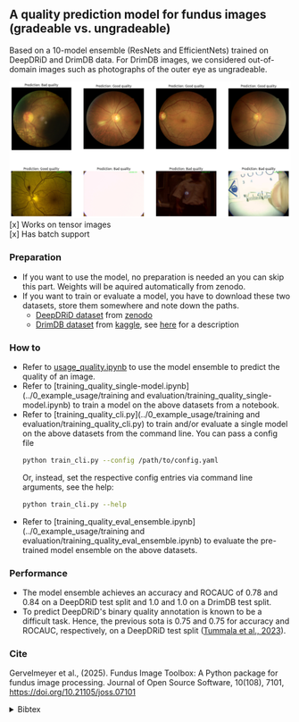 ## A quality prediction model for fundus images (gradeable vs. ungradeable)
Based on a 10-model ensemble (ResNets and EfficientNets) trained on DeepDRiD and DrimDB data. For DrimDB images, we considered out-of-domain images such as photographs of the outer eye as ungradeable.

<img src="../fundus_image_toolbox/quality_prediction/ex.png" alt="Example image" width="800"/>

<br>
[x] Works on tensor images <br>
[x] Has batch support

### Preparation
- If you want to use the model, no preparation is needed an you can skip this part. Weights will be aquired automatically from zenodo.
- If you want to train or evaluate a model, you have to download these two datasets, store them somewhere and note down the paths.
    - [DeepDRiD dataset](https://doi.org/10.1016/j.patter.2022.100512) from [zenodo](https://zenodo.org/records/8248825)
    - [DrimDB dataset](https://doi.org/10.1117/1.jbo.19.4.046006) from [kaggle](https://www.kaggle.com/datasets/subhajournal/drimdb-diabetic-retinopathy-images-database?resource=download), see [here](https://academictorrents.com/details/99811ba62918f8e73791d21be29dcc372d660305) for a description

### How to
- Refer to [usage_quality.ipynb](../0_example_usage/usage_quality.ipynb) to use the model ensemble to predict the quality of an image.
- Refer to [training_quality_single-model.ipynb](../0_example_usage/training and evaluation/training_quality_single-model.ipynb) to train a model on the above datasets from a notebook.
- Refer to [training_quality_cli.py](../0_example_usage/training and evaluation/training_quality_cli.py) to train and/or evaluate a single model on the above datasets from the command line.
    You can pass a config file
    ```bash
    python train_cli.py --config /path/to/config.yaml
    ```
    Or, instead, set the respective config entries via command line arguments, see the help:
    ```bash
    python train_cli.py --help
    ```
- Refer to [training_quality_eval_ensemble.ipynb](../0_example_usage/training and evaluation/training_quality_eval_ensemble.ipynb) to evaluate the pre-trained model ensemble on the above datasets.

### Performance
- The model ensemble achieves an accuracy and ROCAUC of 0.78 and 0.84 on a DeepDRiD test split and 1.0 and 1.0 on a DrimDB test split.
- To predict DeepDRiD's binary quality annotation is known to be a difficult task. Hence, the previous sota is 0.75 and 0.75 for accuracy and ROCAUC, respectively, on a DeepDRiD test split ([Tummala et al., 2023](https://doi.org/10.3390/diagnostics13040622)).


### Cite

Gervelmeyer et al., (2025). Fundus Image Toolbox: A Python package for fundus image processing. Journal of Open Source Software, 10(108), 7101, https://doi.org/10.21105/joss.07101

<details>
<summary>Bibtex</summary>

```bibtex
@article{Gervelmeyer2025-fit,
  title     = "Fundus Image Toolbox: A Python package for fundus image processing",
  author    = "Gervelmeyer, Julius and M{\"u}ller, Sarah and Huang, Ziwei and Berens, Philipp",
  journal   = "Journal of Open Source Software",
  publisher = "The Open Journal",
  volume    =  10,
  number    =  108,
  pages     = "7101",
  month     =  apr,
  year      =  2025,
  doi       = "https://doi.org/10.21105/joss.07101",
  }
```

</details>
<br>
